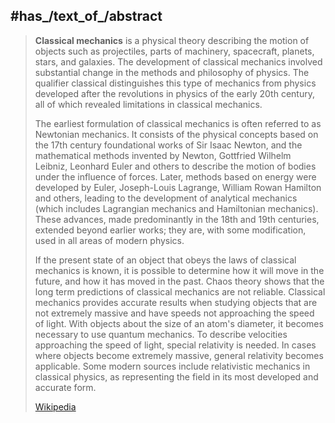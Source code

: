 ﻿---
has_id_wikidata: Q11397
aliases:
- "Classical mechanics"
different_from: "[[_Standards/WikiData/WD~analytical_mechanics,833065]]"
history_of_topic:
- "[[_Standards/WikiData/WD~timeline_of_classical_mechanics,2967073]]"
- "[[_Standards/WikiData/WD~history_of_classical_mechanics,5867520]]"
topic_s_main_template: "[[_Standards/WikiData/WD~Template_Classical_mechanics,6234453]]"
Stack_Exchange_tag:
- "https://physics.stackexchange.com/tags/classical-mechanics"
- "https://mathoverflow.net/tags/classical-mechanics"
- "https://math.stackexchange.com/tags/classical-mechanics"
named_after: "[[_Standards/WikiData/WD~Isaac_Newton,935]]"
subclass_of: '[[_Standards/WikiData/WD~mechanics,41217]]'
image: "http://commons.wikimedia.org/wiki/Special:FilePath/Newtons%20cradle%20animation%20book.gif"
Commons_category: "Classical mechanics"
PhilPapers_topic: classical-mechanics
---

## #has_/text_of_/abstract 

> **Classical mechanics** is a physical theory describing the motion of objects such as projectiles, parts of machinery, spacecraft, planets, stars, and galaxies. The development of classical mechanics involved substantial change in the methods and philosophy of physics. The qualifier classical distinguishes this type of mechanics from physics developed after the revolutions in physics of the early 20th century, all of which revealed limitations in classical mechanics.
>
> The earliest formulation of classical mechanics is often referred to as Newtonian mechanics. It consists of the physical concepts based on the 17th century foundational works of Sir Isaac Newton, and the mathematical methods invented by Newton, Gottfried Wilhelm Leibniz, Leonhard Euler and others to describe the motion of bodies under the influence of forces. Later, methods based on energy were developed by Euler, Joseph-Louis Lagrange, William Rowan Hamilton and others, leading to the development of analytical mechanics (which includes Lagrangian mechanics and Hamiltonian mechanics). These advances, made predominantly in the 18th and 19th centuries, extended beyond earlier works; they are, with some modification, used in all areas of modern physics.
>
> If the present state of an object that obeys the laws of classical mechanics is known, it is possible to determine how it will move in the future, and how it has moved in the past. Chaos theory shows that the long term predictions of classical mechanics are not reliable. Classical mechanics provides accurate results when studying objects that are not extremely massive and have speeds not approaching the speed of light. With objects  about the size of an atom's diameter, it becomes necessary to use quantum mechanics. To describe velocities approaching the speed of light, special relativity is needed. In cases where objects become extremely massive, general relativity becomes applicable. Some modern sources include relativistic mechanics in classical physics, as representing the field in its most developed and accurate form.
>
> [Wikipedia](https://en.wikipedia.org/wiki/Classical%20mechanics)





